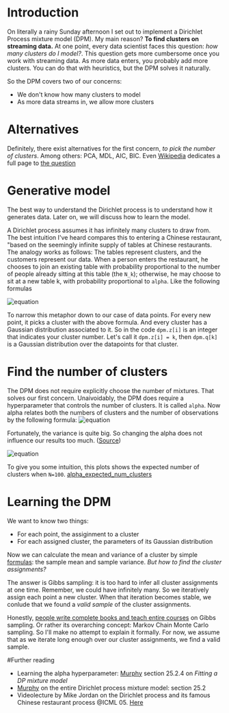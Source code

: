 # Introduction

On literally a rainy Sunday afternoon I set out to implement a Dirichlet Process mixture model (DPM). My main reason? __To find clusters on streaming data.__
At one point, every data scientist faces this question: _how many clusters do I model?_. This question gets more cumbersome once you work with streaming data. As more data enters, you probably add more clusters. You can do that with heuristics, but the DPM solves it naturally. 

So the DPM covers two of our concerns:

  * We don't know how many clusters to model
  * As more data streams in, we allow more clusters

# Alternatives
Definitely, there exist alternatives for the first concern, _to pick the number of clusters_. Among others:
PCA, MDL, AIC, BIC. Even [Wikipedia](https://en.wikipedia.org/wiki/Determining_the_number_of_clusters_in_a_data_set) dedicates a full page to [the question](https://en.wikipedia.org/wiki/Determining_the_number_of_clusters_in_a_data_set)

# Generative model
The best way to understand the Dirichlet process is to understand how it generates data. Later on, we will discuss how to learn the model.

A Dirichlet process assumes it has infinitely many clusters to draw from. The best intuition I've heard compares this to entering a Chinese restaurant, "based on the seemingly infinite supply of tables at Chinese restaurants. The analogy works as follows: The tables represent clusters, and the customers represent our data. When a person enters the restaurant, he chooses to join an existing table with probability proportional to the number of people already sitting at this table (the `N_k`); otherwise, he may choose to sit at a new table k, with probability proportional to `alpha`. Like the following formulas

![equation]( 
https://latex.codecogs.com/gif.latex?p(pick&space;\&space;table&space;\&space;k)=\frac{N_k}{\alpha&space;&plus;&space;N}&space;\&space;,\&space;\&space;p(pick&space;\&space;new\&space;table)&space;=&space;\frac{\alpha}{\alpha&space;&plus;&space;N} )

To narrow this metaphor down to our case of data points. For every new point, it picks a cluster with the above formula. And every cluster has a Gaussian distribution associated to it. So in the code `dpm.z[i]` is an integer that indicates your cluster number. Let's call it `dpm.z[i] = k`, then `dpm.q[k]` is a Gaussian distribution over the datapoints for that cluster.

# Find the number of clusters
The DPM does not require explicitly choose the number of mixtures. That solves our first concern. Unaivoidably, the DPM does require a hyperparameter that controls the number of clusters. It is called `alpha`. Now alpha relates both the numbers of clusters and the number of observations by the following formula:
![equation](https://latex.codecogs.com/gif.latex?E[numClusters]&space;=&space;\alpha&space;log(&space;1&space;&plus;&space;\frac{N}{\alpha}))

Fortunately, the variance is quite big. So changing the alpha does not influence our results too much. ([Source](https://www.stats.ox.ac.uk/~teh/research/npbayes/Teh2010a.pdf))

![equation](https://latex.codecogs.com/gif.latex?var[numClusters]&space;=&space;\alpha&space;log(&space;1&space;&plus;&space;\frac{N}{\alpha}))

To give you some intuition, this plots shows the expected number of clusters when `N=100`.
[alpha_expected_num_clusters](some_image.png)


# Learning the DPM
We want to know two things:

  * For each point, the assiginment to a cluster
  * For each assigned cluster, the parameters of its Gaussian distribution

Now we can calculate the mean and variance of a cluster by simple [formulas](https://en.wikipedia.org/wiki/Normal_distribution#Estimation_of_parameters): the sample mean and sample variance. _But how to find the cluster assignments?_

The answer is Gibbs sampling: it is too hard to infer all cluster assignments at one time. Remember, we could have infinitely many. So we iteratively assign each point a new cluster. When that iteration becomes stable, we conlude that we found a _valid sample_ of the cluster assignments. 

Honestly, [people write complete books and teach entire courses](https://stats.stackexchange.com/questions/5885/good-sources-for-learning-markov-chain-monte-carlo-mcmc/5889) on Gibbs sampling. Or rather its overarching concept: Markov Chain Monte Carlo sampling. So I'll make no attempt to explain it formally. For now, we assume that as we iterate long enough over our cluster assignments, we find a valid sample. 


#Further reading

  * Learning the alpha hyperparameter: [Murphy](https://mitpress.mit.edu/books/machine-learning-0) section 25.2.4 on _Fitting a DP mixture model_
  * [Murphy](https://mitpress.mit.edu/books/machine-learning-0) on the entire Dirichlet process mixture model: section 25.2
  * Videolecture by Mike Jordan on the Dirichlet process and its famous Chinese restaurant process @ICML 05. [Here](http://videolectures.net/icml05_jordan_dpcrp/)



